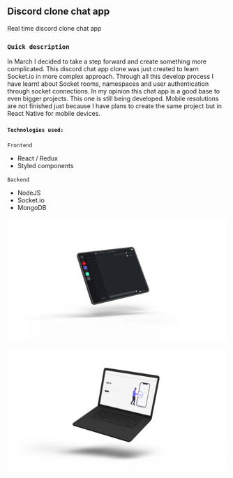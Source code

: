 ## Discord clone chat app

Real time discord clone chat app

### `Quick description`

In March I decided to take a step forward and create something more complicated.
This discord chat app clone was just created to learn Socket.io in more complex approach.
Through all this develop process I have learnt about Socket rooms, namespaces and user
authentication through socket connections. In my opinion this chat app is a good base
to even bigger projects. This one is still being developed. Mobile resolutions
are not finished just because I have plans to create the same project but in React Native
for mobile devices.

#### `Technologies used:`

`Frontend`

- React / Redux
- Styled components

`Backend`

- NodeJS
- Socket.io
- MongoDB

<p align="center">
<img src="screenshots/chat_tablet.png">
</p>

<p align="center">
<img src="screenshots/chat_desktop.png">
</p>
